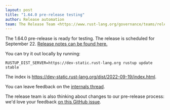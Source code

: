```yaml
---
layout: post
title: "1.64.0 pre-release testing"
author: Release automation
team: The Release Team <https://www.rust-lang.org/governance/teams/release>
---
```


The 1.64.0 pre-release is ready for testing. The release is scheduled for
September 22. [Release notes can be found here.][relnotes]

You can try it out locally by running:

```plain
RUSTUP_DIST_SERVER=https://dev-static.rust-lang.org rustup update stable
```

The index is <https://dev-static.rust-lang.org/dist/2022-09-19/index.html>.

You can leave feedback on the [internals thread](https://internals.rust-lang.org/t/rust-1-64-0-pre-release-testing/17409).

The release team is also thinking about changes to our pre-release process:
we'd love your feedback [on this GitHub issue][feedback].

[relnotes]: https://github.com/rust-lang/rust/blob/stable/RELEASES.md#version-1640-2022-09-22
[feedback]: https://github.com/rust-lang/release-team/issues/16
    
